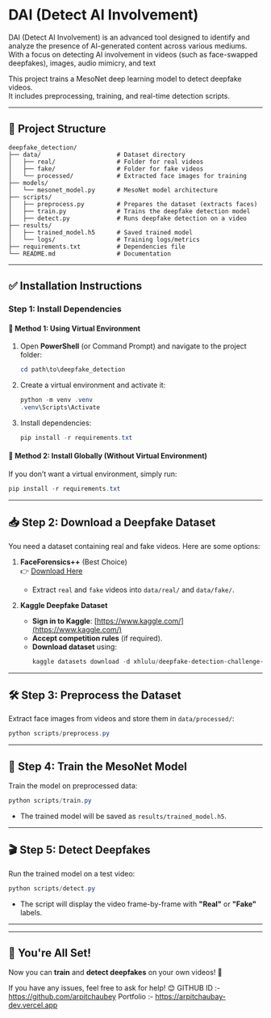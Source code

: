 # DAI (Detect AI Involvement)
 DAI (Detect AI Involvement) is an advanced tool designed to identify and analyze the presence of AI-generated content across various mediums. With a focus on detecting AI involvement in videos (such as face-swapped deepfakes), images, audio mimicry, and text

This project trains a MesoNet deep learning model to detect deepfake videos.  
It includes preprocessing, training, and real-time detection scripts.

---

## 📌 Project Structure
```
deepfake_detection/
├── data/                     # Dataset directory
│   ├── real/                 # Folder for real videos
│   ├── fake/                 # Folder for fake videos
│   └── processed/            # Extracted face images for training
├── models/
│   └── mesonet_model.py      # MesoNet model architecture
├── scripts/
│   ├── preprocess.py         # Prepares the dataset (extracts faces)
│   ├── train.py              # Trains the deepfake detection model
│   ├── detect.py             # Runs deepfake detection on a video
├── results/
│   ├── trained_model.h5      # Saved trained model
│   └── logs/                 # Training logs/metrics
├── requirements.txt          # Dependencies file
└── README.md                 # Documentation
```

---

## ✅ Installation Instructions
### Step 1: Install Dependencies
#### 🔹 Method 1: Using Virtual Environment
1. Open **PowerShell** (or Command Prompt) and navigate to the project folder:
   ```powershell
   cd path\to\deepfake_detection
   ```
2. Create a virtual environment and activate it:
   ```powershell
   python -m venv .venv
   .venv\Scripts\Activate
   ```
3. Install dependencies:
   ```powershell
   pip install -r requirements.txt
   ```

#### 🔹 Method 2: Install Globally (Without Virtual Environment)
If you don’t want a virtual environment, simply run:
```powershell
pip install -r requirements.txt
```

---

## 📥 Step 2: Download a Deepfake Dataset
You need a dataset containing real and fake videos. Here are some options:

1. **FaceForensics++** (Best Choice)  
   👉 [Download Here](https://github.com/ondyari/FaceForensics)  
   - Extract `real` and `fake` videos into `data/real/` and `data/fake/`.

2. **Kaggle Deepfake Dataset**  
   - **Sign in to Kaggle**: [https://www.kaggle.com/](https://www.kaggle.com/)
   - **Accept competition rules** (if required).
   - **Download dataset** using:
     ```powershell
     kaggle datasets download -d xhlulu/deepfake-detection-challenge-images
     ```

---

## 🛠 Step 3: Preprocess the Dataset
Extract face images from videos and store them in `data/processed/`:

```powershell
python scripts/preprocess.py
```

---

## 🎯 Step 4: Train the MesoNet Model
Train the model on preprocessed data:

```powershell
python scripts/train.py
```

- The trained model will be saved as `results/trained_model.h5`.

---

## 🎬 Step 5: Detect Deepfakes
Run the trained model on a test video:

```powershell
python scripts/detect.py
```

- The script will display the video frame-by-frame with **"Real"** or **"Fake"** labels.

---

---

## 🎉 You're All Set!
Now you can **train** and **detect deepfakes** on your own videos! 🚀  

If you have any issues, feel free to ask for help! 😊
GITHUB ID :- https://github.com/arpitchaubey
Portfolio :- https://arpitchaubay-dev.vercel.app
